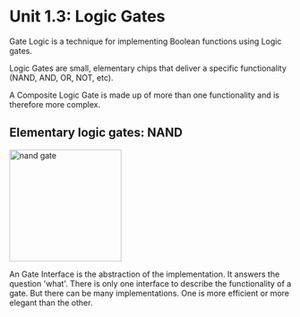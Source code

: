 # Unit 1.3: Logic Gates

Gate Logic is a technique for implementing Boolean functions using Logic gates.

Logic Gates are small, elementary chips that deliver a specific functionality 
(NAND, AND, OR, NOT, etc).

A Composite Logic Gate is made up of more than one functionality and is therefore more complex.

## Elementary logic gates: NAND

<img src="https://www.computerscience.gcse.guru/wp-content/uploads/2016/11/NAND.png" width="200" alt="nand gate">

An Gate Interface is the abstraction of the implementation. It answers the question 'what'.
There is only one interface to describe the functionality of a gate. But there can be many 
implementations. One is more efficient or more elegant than the other.
